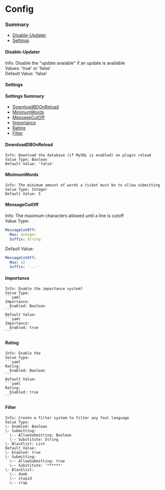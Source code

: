 # Config #

### Summary ###
- [Disable-Updater](#user-content-disable-updater) 
- [Settings](#user-content-settings)

#### Disable-Updater ####
  Info: Disable the "update avaiable" if an update is available  
  Values: 'true' or 'false'  
  Default Value: 'false'

#### Settings ####
  #### Settings Summary ####
  - [DownloadBDOnReload](#user-content-downloaddbonreload)
  - [MinimumWords](#user-content-minimumwords)
  - [MessageCutOff](#user-content-messagecutoff)
  - [Importance](#user-content-importance)
  - [Rating](#user-content-rating)
  - [Filter](#user-content-filter)
  
  #### DownloadDBOnReload ####
    Info: Download the database (if MySQL is enabled) on plugin reload  
    Value Type: Boolean  
    Default Value: 'false'
  
  #### MinimumWords ####
    Info: The minimum amount of words a ticket must be to allow submitting  
    Value Type: Integer  
    Default Value: 5
  
  #### MessageCutOff ####
  Info: The maximum characters allowed until a line is cutoff  
  Value Type:
  ```yaml
  MessageCutOff:
    Max: Integer  
    Suffix: String
  ```
  Default Value: 
  ```yaml 
  MessageCutOff:
    Max: 32  
    Suffix: '...'
  ```
  
  #### Importance ####
    Info: Enable the importance system?  
    Value Type:   
    ```yaml
    Importance:
      Enabled: Boolean 
    ```
    Default Value:  
    ```yaml
    Importance:
      Enabled: true
    ```
  
  #### Rating ####
    Info: Enable the   
    Value Type:  
    ```yaml
    Rating:
      Enabled: Boolean 
    ```
    Default Value:  
    ```yaml
    Rating:
      Enabled: true
    ``` 
  
  #### Filter ####
    Info: Create a filter system to filter any foul language  
    Value Type:  
    \- Enabled: Boolean  
    \- Submitting:  
      \-- AllowSubmitting: Boolean  
      \-- Substitute: String  
    \- Blacklist: List  
    Default Value:  
    \- Enabled: true  
    \- Submitting:  
      \-- AllowSubmitting: true  
      \-- Substitute: '******'  
    \- Blacklist:  
      \-- dumb  
      \-- stupid  
      \-- crap   
